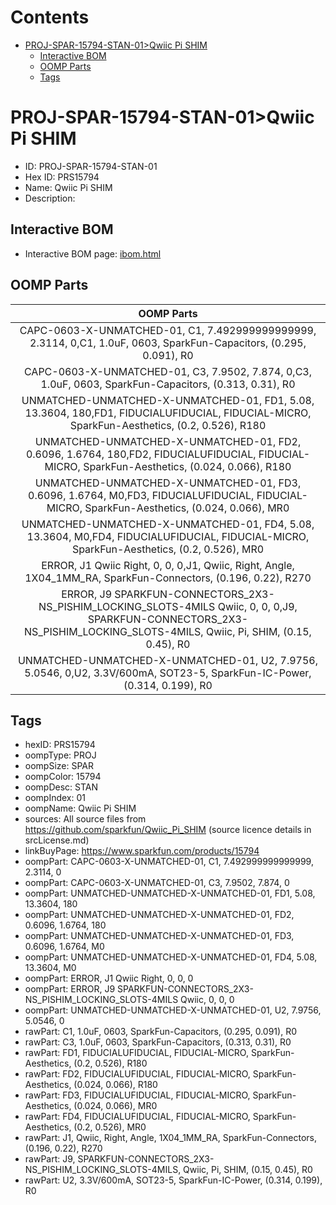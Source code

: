 



Contents
========

* [PROJ-SPAR-15794-STAN-01>Qwiic Pi SHIM](#proj-spar-15794-stan-01qwiic-pi-shim)
	* [Interactive BOM](#interactive-bom)
	* [OOMP Parts](#oomp-parts)
	* [Tags](#tags)

# PROJ-SPAR-15794-STAN-01>Qwiic Pi SHIM

- ID: PROJ-SPAR-15794-STAN-01
- Hex ID: PRS15794
- Name: Qwiic Pi SHIM
- Description: 

## Interactive BOM

- Interactive BOM page: [ibom.html](kicad/bom/ibom.html)

## OOMP Parts
  

|OOMP Parts|
| :---: |
|CAPC-0603-X-UNMATCHED-01, C1, 7.492999999999999, 2.3114, 0,C1, 1.0uF, 0603, SparkFun-Capacitors, (0.295, 0.091), R0|
|CAPC-0603-X-UNMATCHED-01, C3, 7.9502, 7.874, 0,C3, 1.0uF, 0603, SparkFun-Capacitors, (0.313, 0.31), R0|
|UNMATCHED-UNMATCHED-X-UNMATCHED-01, FD1, 5.08, 13.3604, 180,FD1, FIDUCIALUFIDUCIAL, FIDUCIAL-MICRO, SparkFun-Aesthetics, (0.2, 0.526), R180|
|UNMATCHED-UNMATCHED-X-UNMATCHED-01, FD2, 0.6096, 1.6764, 180,FD2, FIDUCIALUFIDUCIAL, FIDUCIAL-MICRO, SparkFun-Aesthetics, (0.024, 0.066), R180|
|UNMATCHED-UNMATCHED-X-UNMATCHED-01, FD3, 0.6096, 1.6764, M0,FD3, FIDUCIALUFIDUCIAL, FIDUCIAL-MICRO, SparkFun-Aesthetics, (0.024, 0.066), MR0|
|UNMATCHED-UNMATCHED-X-UNMATCHED-01, FD4, 5.08, 13.3604, M0,FD4, FIDUCIALUFIDUCIAL, FIDUCIAL-MICRO, SparkFun-Aesthetics, (0.2, 0.526), MR0|
|ERROR, J1 Qwiic Right, 0, 0, 0,J1, Qwiic, Right, Angle, 1X04_1MM_RA, SparkFun-Connectors, (0.196, 0.22), R270|
|ERROR, J9 SPARKFUN-CONNECTORS_2X3-NS_PISHIM_LOCKING_SLOTS-4MILS Qwiic, 0, 0, 0,J9, SPARKFUN-CONNECTORS_2X3-NS_PISHIM_LOCKING_SLOTS-4MILS, Qwiic, Pi, SHIM, (0.15, 0.45), R0|
|UNMATCHED-UNMATCHED-X-UNMATCHED-01, U2, 7.9756, 5.0546, 0,U2, 3.3V/600mA, SOT23-5, SparkFun-IC-Power, (0.314, 0.199), R0|

## Tags

- hexID: PRS15794
- oompType: PROJ
- oompSize: SPAR
- oompColor: 15794
- oompDesc: STAN
- oompIndex: 01
- oompName: Qwiic Pi SHIM
- sources: All source files from https://github.com/sparkfun/Qwiic_Pi_SHIM (source licence details in srcLicense.md)
- linkBuyPage: https://www.sparkfun.com/products/15794
- oompPart: CAPC-0603-X-UNMATCHED-01, C1, 7.492999999999999, 2.3114, 0
- oompPart: CAPC-0603-X-UNMATCHED-01, C3, 7.9502, 7.874, 0
- oompPart: UNMATCHED-UNMATCHED-X-UNMATCHED-01, FD1, 5.08, 13.3604, 180
- oompPart: UNMATCHED-UNMATCHED-X-UNMATCHED-01, FD2, 0.6096, 1.6764, 180
- oompPart: UNMATCHED-UNMATCHED-X-UNMATCHED-01, FD3, 0.6096, 1.6764, M0
- oompPart: UNMATCHED-UNMATCHED-X-UNMATCHED-01, FD4, 5.08, 13.3604, M0
- oompPart: ERROR, J1 Qwiic Right, 0, 0, 0
- oompPart: ERROR, J9 SPARKFUN-CONNECTORS_2X3-NS_PISHIM_LOCKING_SLOTS-4MILS Qwiic, 0, 0, 0
- oompPart: UNMATCHED-UNMATCHED-X-UNMATCHED-01, U2, 7.9756, 5.0546, 0
- rawPart: C1, 1.0uF, 0603, SparkFun-Capacitors, (0.295, 0.091), R0
- rawPart: C3, 1.0uF, 0603, SparkFun-Capacitors, (0.313, 0.31), R0
- rawPart: FD1, FIDUCIALUFIDUCIAL, FIDUCIAL-MICRO, SparkFun-Aesthetics, (0.2, 0.526), R180
- rawPart: FD2, FIDUCIALUFIDUCIAL, FIDUCIAL-MICRO, SparkFun-Aesthetics, (0.024, 0.066), R180
- rawPart: FD3, FIDUCIALUFIDUCIAL, FIDUCIAL-MICRO, SparkFun-Aesthetics, (0.024, 0.066), MR0
- rawPart: FD4, FIDUCIALUFIDUCIAL, FIDUCIAL-MICRO, SparkFun-Aesthetics, (0.2, 0.526), MR0
- rawPart: J1, Qwiic, Right, Angle, 1X04_1MM_RA, SparkFun-Connectors, (0.196, 0.22), R270
- rawPart: J9, SPARKFUN-CONNECTORS_2X3-NS_PISHIM_LOCKING_SLOTS-4MILS, Qwiic, Pi, SHIM, (0.15, 0.45), R0
- rawPart: U2, 3.3V/600mA, SOT23-5, SparkFun-IC-Power, (0.314, 0.199), R0
